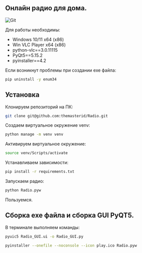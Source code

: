 ## Онлайн радио для дома.

![Git](/svg/git.svg)

Для работы необходимы:
- Windows 10/11 x64 (x86)
- Win VLC Player x64 (x86)
- python-vlc==3.0.11115
- PyQt5==5.15.2
- pyinstaller==4.2

Если возникнут проблемы при создании exe файла:
```bash
pip uninstall -y enum34
```

## Установка

Клонируем репозиторий на ПК:

```bash
git clone git@github.com:themasterid/Radio.git
```

Создаем виртуальное окружение venv:

```bash
python manage -m venv venv
```

Активируем виртуальное окружение:

```bash
source venv/Scripts/activate
```

Устанавливаем зависимости:

```bash
pip install -r requirements.txt
```

Запускаем радио:

```bash
python Radio.pyw
```

Пользуемся.

## Сборка exe файла и сборка GUI PyQT5.

В терминале выполняем команды:

```bash
pyuic5 Radio_GUI.ui -o Radio_GUI.py
```

```bash
pyinstaller --onefile --noconsole --icon play.ico Radio.pyw
```
